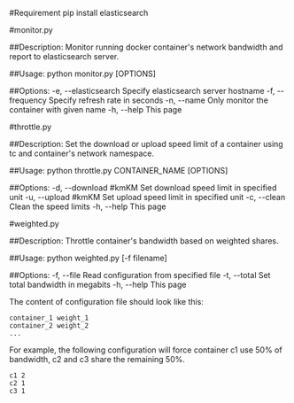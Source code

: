 #Requirement
	pip install elasticsearch

#monitor.py

##Description:
  Monitor running docker container's network bandwidth and report to elasticsearch server.

##Usage:
python monitor.py [OPTIONS]

##Options:
	-e, --elasticsearch   Specify elasticsearch server hostname
	-f, --frequency       Specify refresh rate in seconds
	-n, --name            Only monitor the container with given name
	-h, --help            This page


#throttle.py

##Description:
  Set the download or upload speed limit of a container using tc and container's network namespace.

##Usage:
python throttle.py CONTAINER_NAME [OPTIONS]

##Options:
	-d, --download    #kmKM        Set download speed limit in specified unit
	-u, --upload      #kmKM        Set upload speed limit in specified unit
	-c, --clean                    Clean the speed limits
	-h, --help                     This page

#weighted.py

##Description:
  Throttle container's bandwidth based on weighted shares.

##Usage:
python weighted.py [-f filename]

##Options:
	-f, --file        Read configuration from specified file
	-t, --total       Set total bandwidth in megabits
	-h, --help        This page

The content of configuration file should look like this:

	container_1 weight_1
	container_2 weight_2
	...

For example, the following configuration will force container c1 use 50% of bandwidth, c2 and c3 share the remaining 50%.

	c1 2
	c2 1
	c3 1

